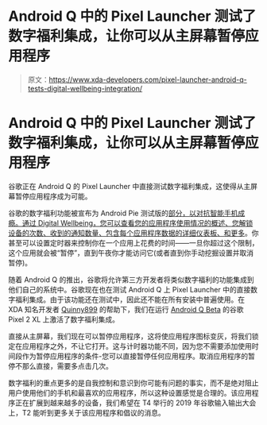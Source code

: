 # Android Q 中的 Pixel Launcher 测试了数字福利集成，让你可以从主屏幕暂停应用程序

> 原文：<https://www.xda-developers.com/pixel-launcher-android-q-tests-digital-wellbeing-integration/>

# Android Q 中的 Pixel Launcher 测试了数字福利集成，让你可以从主屏幕暂停应用程序

谷歌正在 Android Q 的 Pixel Launcher 中直接测试数字福利集成，这使得从主屏幕暂停应用程序成为可能。

谷歌的数字福利功能被宣布为 Android Pie 测试版的[部分，以对抗智能手机成瘾。通过 Digital Wellbeing，您可以查看您的应用程序使用情况的概述、您解锁设备的次数、收到的通知数量、包含每个应用程序数据的详细仪表板、](https://www.xda-developers.com/android-p-beta-features/)[和更多](https://www.xda-developers.com/digital-wellbeing-google-pixel-xl-google-pixel-2-xl/)。你甚至可以设置定时器来控制你在一个应用上花费的时间——一旦你超过这个限制，这个应用就会被“暂停”，直到午夜你才能访问它(或者直到你手动挖掘设置并取消暂停)。

随着 Android Q 的推出，谷歌将允许第三方开发者将类似数字福利的功能集成到他们自己的系统中。谷歌现在也在测试 Android Q 上 Pixel Launcher 中的直接数字福利集成。由于该功能还在测试中，因此还不能在所有安装中普遍使用。在 XDA 知名开发者 [Quinny899](https://forum.xda-developers.com/member.php?u=3563640) 的帮助下，我们在运行 [Android Q Beta](https://www.xda-developers.com/android-q-beta-changes-google-pixel/) 的谷歌 Pixel 2 XL 上激活了数字福利集成。

直接从主屏幕，我们现在可以暂停应用程序，这将使应用程序图标变灰，将我们锁定在应用程序之外，不让它打开。这与计时器功能不同，因为您不需要添加使用时间段作为暂停应用程序的条件-您可以直接暂停任何应用程序。取消应用程序的暂停不那么直接，需要多点击几次。

数字福利的重点更多的是自我控制和意识到你可能有问题的事实，而不是绝对阻止用户使用他们的手机和最喜欢的应用程序，所以这种设置感觉是合理的。该应用程序正在扩展到越来越多的设备，我们希望在 T4 举行的 2019 年谷歌输入输出大会上，T2 能听到更多关于该应用程序和倡议的消息。